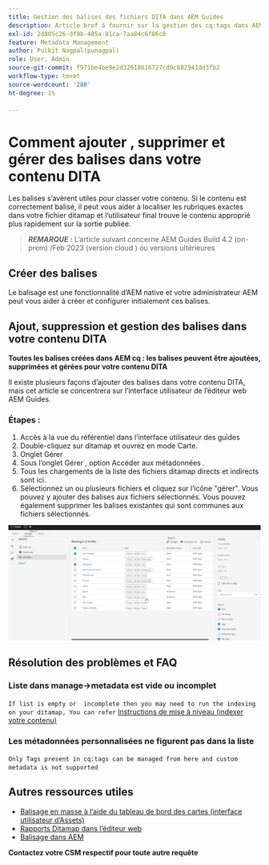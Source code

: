 ```yaml
---
title: Gestion des balises des fichiers DITA dans AEM Guides
description: Article bref à fournir sur la gestion des cq:tags dans AEM Guides
exl-id: 2d805c26-df9b-405a-81ca-7aa84c6f86c8
feature: Metadata Management
author: Pulkit Nagpal(punagpal)
role: User, Admin
source-git-commit: f971be4be9e2d32618616727cd9c682941dd3fb2
workflow-type: tm+mt
source-wordcount: '280'
ht-degree: 1%

---
```


# Comment ajouter , supprimer et gérer des balises dans votre contenu DITA

Les balises s’avèrent utiles pour classer votre contenu. Si le contenu est correctement balisé, il peut vous aider à localiser les rubriques exactes dans votre fichier ditamap et l’utilisateur final trouve le contenu approprié plus rapidement sur la sortie publiée.

> **_REMARQUE :_** L’article suivant concerne AEM Guides Build 4.2 (on-prem) /Feb 2023 (version cloud ) ou versions ultérieures


## Créer des balises

Le balisage est une fonctionnalité d’AEM native et votre administrateur AEM peut vous aider à créer et configurer initialement ces balises.


## Ajout, suppression et gestion des balises dans votre contenu DITA

**Toutes les balises créées dans AEM cq : les balises peuvent être ajoutées, supprimées et gérées pour votre contenu DITA**

Il existe plusieurs façons d’ajouter des balises dans votre contenu DITA, mais cet article se concentrera sur l’interface utilisateur de l’éditeur web AEM Guides.

### Étapes :

1. Accès à la vue du référentiel dans l’interface utilisateur des guides
2. Double-cliquez sur ditamap et ouvrez en mode Carte.
3. Onglet Gérer
4. Sous l’onglet Gérer , option Accéder aux métadonnées .
5. Tous les chargements de la liste des fichiers ditamap directs et indirects sont ici.
6. Sélectionnez un ou plusieurs fichiers et cliquez sur l’icône &quot;gérer&quot;. Vous pouvez y ajouter des balises aux fichiers sélectionnés.
Vous pouvez également supprimer les balises existantes qui sont communes aux fichiers sélectionnés.

<img title="Gestion des balises dans AEM Guides " alt="Gestion des balises dans DITA " src="ManageTags.jpg">

## Résolution des problèmes et FAQ

### Liste dans manage->metadata est vide ou incomplet

`If list is empty or  incomplete then you may need to run the indexing on your ditamap, You can refer` [Instructions de mise à niveau (indexer votre contenu)](https://experienceleague.adobe.com/docs/experience-manager-guides-learn/tutorials/install-guide/on-prem-ig/download-install-upgrade-aemg/upgrade-xml-documentation.html?lang=fr#steps-to-index-the-existing-content-to-use-the-new-find-and-replace%3A)

### Les métadonnées personnalisées ne figurent pas dans la liste

`Only Tags present in cq:tags can be managed from here and custom metadata is not supported`




## Autres ressources utiles

- [Balisage en masse à l’aide du tableau de bord des cartes (interface utilisateur d’Assets)](https://experienceleague.adobe.com/docs/experience-manager-guides-learn/tutorials/user-guide/manaege-metadata/map-editor-bulk-tagging.html?lang=en)
- [Rapports Ditamap dans l’éditeur web](https://experienceleague.adobe.com/docs/experience-manager-guides-learn/tutorials/user-guide/reports-aem-guide/reports-web-editor.html?lang=en)
- [Balisage dans AEM](https://experienceleague.adobe.com/docs/experience-manager-learn/assets/configuring/tagging.html?lang=fr)


**Contactez votre CSM respectif pour toute autre requête**
